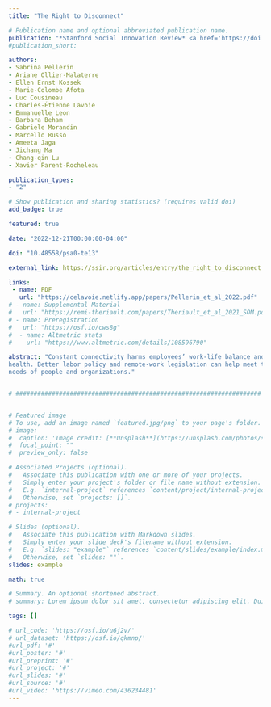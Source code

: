 ```yaml
---
title: "The Right to Disconnect"

# Publication name and optional abbreviated publication name.
publication: "*Stanford Social Innovation Review* <a href='https://doi.org/10.48558/psa0-te13' target='_blank' rel='noopener noreferrer'>10.48558/psa0-te13</a>"
#publication_short: 

authors:
- Sabrina Pellerin
- Ariane Ollier-Malaterre
- Ellen Ernst Kossek
- Marie-Colombe Afota
- Luc Cousineau
- Charles-Étienne Lavoie
- Emmanuelle Leon
- Barbara Beham
- Gabriele Morandin
- Marcello Russo
- Ameeta Jaga
- Jichang Ma
- Chang-qin Lu
- Xavier Parent-Rocheleau

publication_types:
- "2"

# Show publication and sharing statistics? (requires valid doi)
add_badge: true

featured: true

date: "2022-12-21T00:00:00-04:00"

doi: "10.48558/psa0-te13"

external_link: https://ssir.org/articles/entry/the_right_to_disconnect

links: 
 - name: PDF
   url: "https://celavoie.netlify.app/papers/Pellerin_et_al_2022.pdf"
# - name: Supplemental Material
#   url: "https://remi-theriault.com/papers/Theriault_et_al_2021_SOM.pdf"
# - name: Preregistration
#   url: "https://osf.io/cws8g"
#  - name: Altmetric stats
#    url: "https://www.altmetric.com/details/108596790"

abstract: "Constant connectivity harms employees’ work-life balance and mental
health. Better labor policy and remote-work legislation can help meet the
needs of people and organizations."


# ####################################################################


# Featured image
# To use, add an image named `featured.jpg/png` to your page's folder. 
# image:
#  caption: 'Image credit: [**Unsplash**](https://unsplash.com/photos/s9CC2SKySJM)'
#  focal_point: ""
#  preview_only: false

# Associated Projects (optional).
#   Associate this publication with one or more of your projects.
#   Simply enter your project's folder or file name without extension.
#   E.g. `internal-project` references `content/project/internal-project/index.md`.
#   Otherwise, set `projects: []`.
# projects:
# - internal-project

# Slides (optional).
#   Associate this publication with Markdown slides.
#   Simply enter your slide deck's filename without extension.
#   E.g. `slides: "example"` references `content/slides/example/index.md`.
#   Otherwise, set `slides: ""`.
slides: example

math: true

# Summary. An optional shortened abstract.
# summary: Lorem ipsum dolor sit amet, consectetur adipiscing elit. Duis posuere tellus ac convallis placerat. Proin tincidunt magna sed ex sollicitudin condimentum.

tags: []

# url_code: 'https://osf.io/u6j2v/'
# url_dataset: 'https://osf.io/qkmnp/'
#url_pdf: '#'
#url_poster: '#'
#url_preprint: '#'
#url_project: '#'
#url_slides: '#'
#url_source: '#'
#url_video: 'https://vimeo.com/436234481'
---
```

